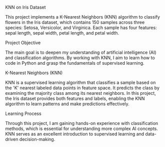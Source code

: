 ﻿KNN on Iris Dataset
 
This project implements a K-Nearest Neighbors (KNN) algorithm to classify flowers in the Iris dataset, which contains 150 samples across three species: Setosa, Versicolor, and Virginica. Each sample has four features: sepal length, sepal width, petal length, and petal width.


Project Objective

The main goal is to deepen my understanding of artificial intelligence (AI) and classification algorithms. By working with KNN, I aim to learn how to code in Python and grasp the fundamentals of supervised learning.


K-Nearest Neighbors (KNN)

KNN is a supervised learning algorithm that classifies a sample based on the 'K' nearest labeled data points in feature space. It predicts the class by examining the majority class among its nearest neighbors. In this project, the Iris dataset provides both features and labels, enabling the KNN algorithm to learn patterns and make predictions effectively.


Learning Process

Through this project, I am gaining hands-on experience with classification methods, which is essential for understanding more complex AI concepts. KNN serves as an excellent introduction to supervised learning and data-driven decision-making.
